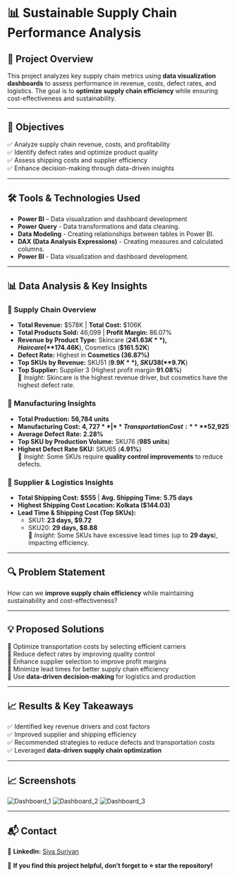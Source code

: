 # **📊 Sustainable Supply Chain Performance Analysis**  

## **📌 Project Overview**  
This project analyzes key supply chain metrics using **data visualization dashboards** to assess performance in revenue, costs, defect rates, and logistics. The goal is to **optimize supply chain efficiency** while ensuring cost-effectiveness and sustainability.  

---

## **🎯 Objectives**  
✅ Analyze supply chain revenue, costs, and profitability  
✅ Identify defect rates and optimize product quality  
✅ Assess shipping costs and supplier efficiency  
✅ Enhance decision-making through data-driven insights  

---

## **🛠️ Tools & Technologies Used**  
- **Power BI** – Data visualization and dashboard development  
- **Power Query** - Data transformations and data cleaning.
- **Data Modeling** - Creating relationships between tables in Power BI.
- **DAX (Data Analysis Expressions)** -  Creating measures and calculated columns.
- **Power BI**  - Data visualization and dashboard development.

---

## **📊 Data Analysis & Key Insights**  

### **📍 Supply Chain Overview**  
- **Total Revenue:** $578K | **Total Cost:** $106K  
- **Total Products Sold:** 46,099 | **Profit Margin:** 86.07%  
- **Revenue by Product Type:** Skincare (**$241.63K**), Haircare (**$174.46K**), Cosmetics (**$161.52K**)  
- **Defect Rate:** Highest in **Cosmetics (36.87%)**  
- **Top SKUs by Revenue:** SKU51 (**$9.9K**), SKU38 (**$9.7K**)  
- **Top Supplier:** Supplier 3 (Highest profit margin **91.08%**)  
📌 *Insight:* Skincare is the highest revenue driver, but cosmetics have the highest defect rate.  

### **📍 Manufacturing Insights**  
- **Total Production:** **56,784 units**  
- **Manufacturing Cost:** **$4,727** | **Transportation Cost:** **$52,925**  
- **Average Defect Rate:** **2.28%**  
- **Top SKU by Production Volume:** SKU76 (**985 units**)  
- **Highest Defect Rate SKU:** SKU65 (**4.91%**)  
📌 *Insight:* Some SKUs require **quality control improvements** to reduce defects.  

### **📍 Supplier & Logistics Insights**  
- **Total Shipping Cost:** **$555** | **Avg. Shipping Time:** **5.75 days**  
- **Highest Shipping Cost Location:** **Kolkata ($144.03)**  
- **Lead Time & Shipping Cost (Top SKUs):**  
  - SKU1: **23 days, $9.72**  
  - SKU20: **29 days, $8.88**  
📌 *Insight:* Some SKUs have excessive lead times (up to **29 days**), impacting efficiency.  

---

## **🔍 Problem Statement**  
How can we **improve supply chain efficiency** while maintaining sustainability and cost-effectiveness?  

---

## **💡 Proposed Solutions**  
🚀 Optimize transportation costs by selecting efficient carriers  
🚀 Reduce defect rates by improving quality control  
🚀 Enhance supplier selection to improve profit margins  
🚀 Minimize lead times for better supply chain efficiency  
🚀 Use **data-driven decision-making** for logistics and production  

---

## **📈 Results & Key Takeaways**  
✅ Identified key revenue drivers and cost factors  
✅ Improved supplier and shipping efficiency  
✅ Recommended strategies to reduce defects and transportation costs  
✅ Leveraged **data-driven supply chain optimization**  

---

## **📈 Screenshots**
![Dashboard_1](https://github.com/user-attachments/assets/6f19e242-55e6-4ce6-8970-d436fd69d706)
![Dashboard_2](https://github.com/user-attachments/assets/d43e4e88-9684-43ec-bfd5-6554ee386dc4)
![Dashboard_3](https://github.com/user-attachments/assets/6de89174-f0ac-41ef-9857-616766af5677)

---

## **📬 Contact**  
📌 **LinkedIn:** [Siva Suriyan](https://www.linkedin.com/in/siva-suriyan/)   

🚀 **If you find this project helpful, don’t forget to ⭐ star the repository!**
